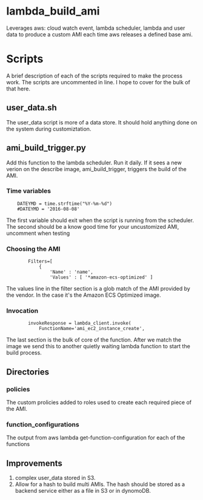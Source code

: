 # lambda_build_ami
Leverages aws: cloud watch event, lambda scheduler, lambda and user data to produce a custom AMI each time aws releases a defined base ami.

# Scripts
A brief description of each of the scripts required to make the process work. The scripts are uncommented in line. I hope to cover  for the bulk of that here.
## user_data.sh
The user_data script is more of a data store. It should hold anything done on the system during customiztation.
## ami_build_trigger.py
Add this function to the lambda scheduler. Run it daily. If it sees a new verion on the describe image, ami_build_trigger, triggers the build of the AMI.
### Time variables
```
    DATEYMD = time.strftime("%Y-%m-%d")
    #DATEYMD = '2016-08-08'
```
The first variable should exit when the script is running from the scheduler. The second should be a know good time for your uncustomized AMI, uncomment when testing
### Choosing the AMI
```
    	Filters=[
    		{ 
    			'Name' : 'name',
    			'Values' : [ '*amazon-ecs-optimized' ]
```
The values line in the filter section is a glob match of the AMI provided by the vendor. In the case it's the Amazon ECS Optimized image.
### Invocation
```
        invokeResponse = lambda_client.invoke(
            FunctionName='ami_ec2_instance_create',
```
The last section is the bulk of core of the function. After we match the image we send this to another quietly waiting lambda function to start the build process.
##
## Directories
### policies
The custom prolicies added to roles used to create each required piece of the AMI.
### function_configurations
The output from aws lambda get-function-configuration for each of the functions

## Improvements
1. complex user_data stored in S3.
2. Allow  for a hash to build multi AMIs. The hash should be stored as a backend service either as a file in S3 or in dynomoDB.
